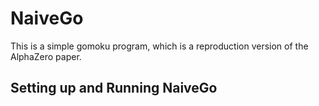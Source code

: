 # NaiveGo

This is a simple gomoku program, which is a reproduction version of the AlphaZero paper.

## Setting up and Running NaiveGo

